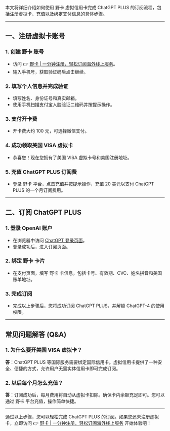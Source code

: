 本文将详细介绍如何使用 野卡 虚拟信用卡完成 ChatGPT PLUS 的订阅流程，包括注册虚拟卡、充值以及绑定支付信息的具体步骤。

---

## 一、注册虚拟卡账号

### 1. 创建 野卡 账号

- 访问 👉 [野卡 | 一分钟注册，轻松订阅海外线上服务](https://bit.ly/bewildcard)。
- 输入手机号，获取验证码后点击继续。

### 2. 填写个人信息并完成验证

- 填写姓名、身份证号和真实邮箱。
- 使用手机扫描支付宝人脸验证二维码并按提示操作。

### 3. 支付开卡费

- 开卡费大约 100 元，可选择微信支付。

### 4. 成功领取美国 VISA 虚拟卡

- 恭喜您！现在您拥有了美国 VISA 虚拟卡号和美国注册地址。

### 5. 充值 ChatGPT PLUS 订阅费

- 登录 野卡 平台，点击充值并按提示操作，充值 20 美元以支付 ChatGPT PLUS 的一个月订阅费用。

---

## 二、订阅 ChatGPT PLUS

### 1. 登录 OpenAI 账户

- 在浏览器中访问 [ChatGPT 登录页面](https://chat.openai.com/)。
- 登录成功后，进入订阅页面。

### 2. 绑定 野卡 卡片

- 在支付页面，填写 野卡 卡信息，包括卡号、有效期、CVC、姓名拼音和美国账单地址。

### 3. 完成订阅

- 完成以上步骤后，您将成功订阅 ChatGPT PLUS，并解锁 ChatGPT-4 的使用权限。

---

## 常见问题解答 (Q&A)

### 1. 为什么要开美国 VISA 虚拟卡？

**答**：ChatGPT PLUS 等国际服务需要绑定国际信用卡。虚拟信用卡提供了一种安全、便捷的方式，允许用户无需实体信用卡即可完成订阅。

### 2. 以后每个月怎么充值？

**答**：订阅成功后，每月费用将自动从虚拟卡扣除。确保卡内余额充足即可。您可以通过 野卡 平台充值，操作简单快捷。

---

通过以上步骤，您可以轻松完成 ChatGPT PLUS 的订阅。如果您还未注册虚拟卡，立即访问 👉 [野卡 | 一分钟注册，轻松订阅海外线上服务](https://bit.ly/bewildcard) 开始体验吧！